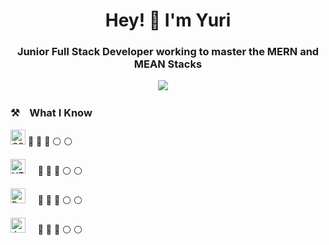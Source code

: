 
<h1 align='center'> Hey! 👋 I'm Yuri</h1>

<h3 align='center'>Junior Full Stack Developer working to master the MERN and MEAN Stacks</h3>

<p align='center'>
  <a href="https://www.linkedin.com/in/ynascimento/"><img src="https://img.shields.io/badge/linkedin-%230077B5.svg?&style=for-the-badge&logo=linkedin&logoColor=white" /></a>&nbsp;&nbsp;&nbsp;&nbsp;
</p>

### ⚒&nbsp;&nbsp;&nbsp; What I Know

<img alt="CSS" title="CSS" src="https://user-images.githubusercontent.com/1680157/87443759-4a5f9600-c5cc-11ea-8ae0-715433c1f781.png" height="24"> :large_blue_circle: :large_blue_circle: :large_blue_circle: :white_circle: :white_circle:

<img alt="HTML" title="HTML" src="https://user-images.githubusercontent.com/1680157/87443762-4af82c80-c5cc-11ea-85cf-57be0e83c169.png" height="24">&nbsp;&nbsp;&nbsp;&nbsp; :large_blue_circle: :large_blue_circle: :large_blue_circle: :white_circle: :white_circle:

<img alt="Bootstrap" title="Bootstrap" src="https://user-images.githubusercontent.com/59986562/88584028-709f2000-d027-11ea-9bf8-e9fd48a16ef2.png" height="24">&nbsp;&nbsp;&nbsp;&nbsp; :large_blue_circle: :large_blue_circle: :large_blue_circle: :white_circle: :white_circle:

<img alt="JavaScript" title="JavaScript" src="https://user-images.githubusercontent.com/1680157/87443764-4af82c80-c5cc-11ea-82c2-c368ee12cf6d.png" height="24">&nbsp;&nbsp;&nbsp;&nbsp; :large_blue_circle: :large_blue_circle: :large_blue_circle: :white_circle: :white_circle: